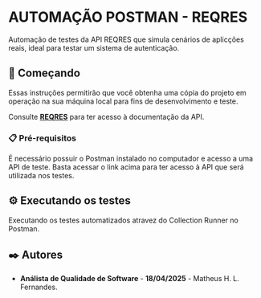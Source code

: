 # AUTOMAÇÃO POSTMAN - REQRES

Automação de testes da API REQRES que simula cenários de aplicções reais, ideal para testar um sistema de autenticação.

## 🚀 Começando

Essas instruções permitirão que você obtenha uma cópia do projeto em operação na sua máquina local para fins de desenvolvimento e teste.

Consulte **[REQRES](https://reqres.in/)** para ter acesso à documentação da API.

### 📋 Pré-requisitos

É necessário possuir o Postman instalado no computador e acesso a uma API de teste.
Basta acessar o link acima para ter acesso à API que será utilizada nos testes.

## ⚙️ Executando os testes

Executando os testes automatizados atravez do Collection Runner no Postman.

## ✒️ Autores

* **Análista de Qualidade de Software** - **18/04/2025** - Matheus H. L. Fernandes.

